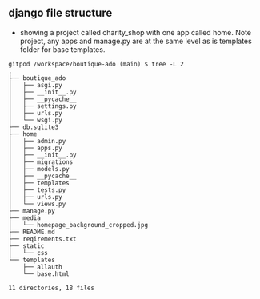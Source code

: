 ## django file structure
- showing a project called charity_shop with one app called home. Note project, any apps and manage.py are at the same level as is templates folder for base templates. 
``` shell
gitpod /workspace/boutique-ado (main) $ tree -L 2
.
├── boutique_ado
│   ├── asgi.py
│   ├── __init__.py
│   ├── __pycache__
│   ├── settings.py
│   ├── urls.py
│   └── wsgi.py
├── db.sqlite3
├── home
│   ├── admin.py
│   ├── apps.py
│   ├── __init__.py
│   ├── migrations
│   ├── models.py
│   ├── __pycache__
│   ├── templates
│   ├── tests.py
│   ├── urls.py
│   └── views.py
├── manage.py
├── media
│   └── homepage_background_cropped.jpg
├── README.md
├── reqirements.txt
├── static
│   └── css
└── templates
    ├── allauth
    └── base.html

11 directories, 18 files
```

